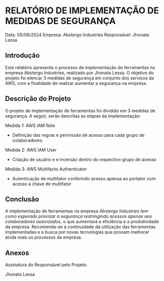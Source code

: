 # RELATÓRIO DE IMPLEMENTAÇÃO DE MEDIDAS DE SEGURANÇA

Data: 05/06/2024
Empresa: Abstergo Industries 
Responsável: Jhonata Lessa

## Introdução
Este relatório apresenta o processo de implementação de ferramentas na empresa Abstergo Industries, realizado por Jhonata Lessa. O objetivo do projeto foi elencar 3 medidas de segurança em conjunto dos serviços da AWS, com a finalidade de realizar aumentar a segurança na empresa.

## Descrição do Projeto
O projeto de implementação de ferramentas foi dividido em 3 medidas de segurança. A seguir, serão descritas as etapas da implementação:

Medida 1: AWS IAM Role
- Definição das regras e permissão de acesso para cada grupo de colaboradores.

Medida 2: AWS IAM User
- Criação de usuário e e incersão dentro do respectivo grupo de acesso

Medida 3: AWS Multifacto Authenticator
- Autenticação de multifator conferindo acesso apensa ao portator com acesso a chave de multifator


## Conclusão
A implementação de ferramentas na empresa *Abstergo Industries  tem como esperado priorizar a segurança restringindo acessos apenas aos colaboradores autorizados*, o que aumentará a eficiência e a produtividade da empresa. Recomenda-se a continuidade da utilização das ferramentas implementadas e a busca por novas tecnologias que possam melhorar ainda mais os processos da empresa.

## Anexos

Assinatura do Responsável pelo Projeto:

Jhonata Lessa